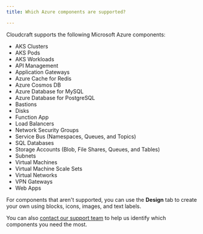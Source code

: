 ```yaml
---
title: Which Azure components are supported?

---
```


Cloudcraft supports the following Microsoft Azure components:

- AKS Clusters
- AKS Pods
- AKS Workloads
- API Management
- Application Gateways
- Azure Cache for Redis
- Azure Cosmos DB
- Azure Database for MySQL
- Azure Database for PostgreSQL
- Bastions
- Disks
- Function App
- Load Balancers
- Network Security Groups
- Service Bus (Namespaces, Queues, and Topics)
- SQL Databases
- Storage Accounts (Blob, File Shares, Queues, and Tables)
- Subnets
- Virtual Machines
- Virtual Machine Scale Sets
- Virtual Networks
- VPN Gateways
- Web Apps

For components that aren't supported, you can use the **Design** tab to create your own using blocks, icons, images, and text labels.

You can also [contact our support team][1] to help us identify which components you need the most.

[1]: https://app.cloudcraft.co/app/support
